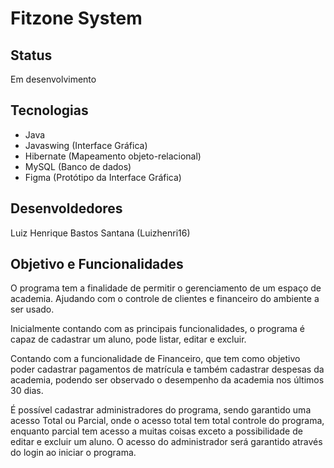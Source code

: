 # Fitzone System    

## Status
Em desenvolvimento

## Tecnologias
- Java
- Javaswing (Interface Gráfica)
- Hibernate (Mapeamento objeto-relacional)
- MySQL (Banco de dados)
- Figma (Protótipo da Interface Gráfica)

## Desenvoldedores
Luiz Henrique Bastos Santana (Luizhenri16)

## Objetivo e Funcionalidades
O programa tem a finalidade de permitir o gerenciamento de um espaço de academia. Ajudando com o controle de clientes e financeiro do ambiente a ser usado.

Inicialmente contando com as principais funcionalidades, o programa é capaz de cadastrar um aluno, pode listar, editar e excluir. 

Contando com a funcionalidade de Financeiro, que tem como objetivo poder cadastrar pagamentos de matrícula e também cadastrar despesas da academia, podendo ser observado o desempenho da academia nos últimos 30 dias.

É possível cadastrar administradores do programa, sendo garantido uma acesso Total ou Parcial, onde o acesso total tem total controle do programa, enquanto parcial tem acesso a muitas coisas exceto a possibilidade de editar e excluir um aluno. O acesso do administrador será garantido através do login ao iniciar o programa.


